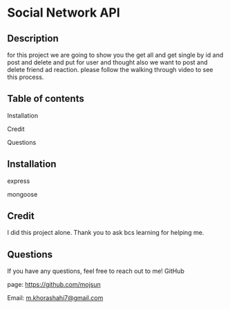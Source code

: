 # Social Network API

## Description

for this project we are going to show you the get all and get single by id and post and delete and put for user and thought also we want to post and delete friend ad reaction. please follow the walking through video to see this process.

## Table of contents

Installation

Credit

Questions

## Installation

express

mongoose

## Credit

I did this project alone. Thank you to ask bcs learning for helping me.

## Questions

If you have any questions, feel free to reach out to me! GitHub

page: https://github.com/mojsun

Email: m.khorashahi7@gmail.com
